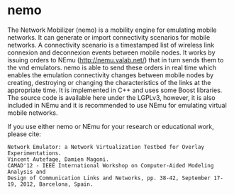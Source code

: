 nemo
====

The Network Mobilizer (nemo) is a mobility engine for emulating mobile networks.
It can generate or import connectivity scenarios for mobile networks. 
A connectivity scenario is a timestamped list of wireless link connexion and deconnexion events between mobile nodes. 
It works by issuing orders to NEmu (http://nemu.valab.net/) that in turn sends them to the vnd emulators. 
nemo is able to send these orders in real time which enables the emulation connectivity changes 
between mobile nodes by creating, destroying or changing the characteristics of the links at the appropriate time. 
It is implemented in C++ and uses some Boost libraries. 
The source code is available here under the LGPLv3, 
however, it is also included in NEmu and it is recommended to use NEmu for emulating virtual mobile networks.

If you use either nemo or NEmu for your research or educational work, please cite: 

	Network Emulator: a Network Virtualization Testbed for Overlay Experimentations. 
	Vincent Autefage, Damien Magoni. 
	CAMAD'12 - IEEE International Workshop on Computer-Aided Modeling Analysis and 
	Design of Communication Links and Networks, pp. 38-42, September 17-19, 2012, Barcelona, Spain.
